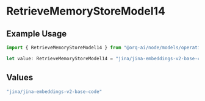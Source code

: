 # RetrieveMemoryStoreModel14

## Example Usage

```typescript
import { RetrieveMemoryStoreModel14 } from "@orq-ai/node/models/operations";

let value: RetrieveMemoryStoreModel14 = "jina/jina-embeddings-v2-base-code";
```

## Values

```typescript
"jina/jina-embeddings-v2-base-code"
```